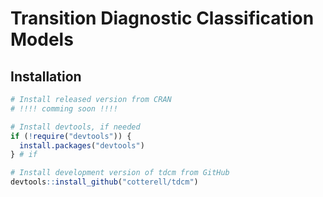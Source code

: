 
<!-- README.md is generated from README.Rmd. Please edit that file -->

# Transition Diagnostic Classification Models

## Installation

<div class=".pkgdown-release">

``` r
# Install released version from CRAN
# !!!! comming soon !!!!
```

</div>

<div class=".pkgdown-devel">

``` r
# Install devtools, if needed
if (!require("devtools")) {
  install.packages("devtools")
} # if

# Install development version of tdcm from GitHub
devtools::install_github("cotterell/tdcm")
```

</div>
